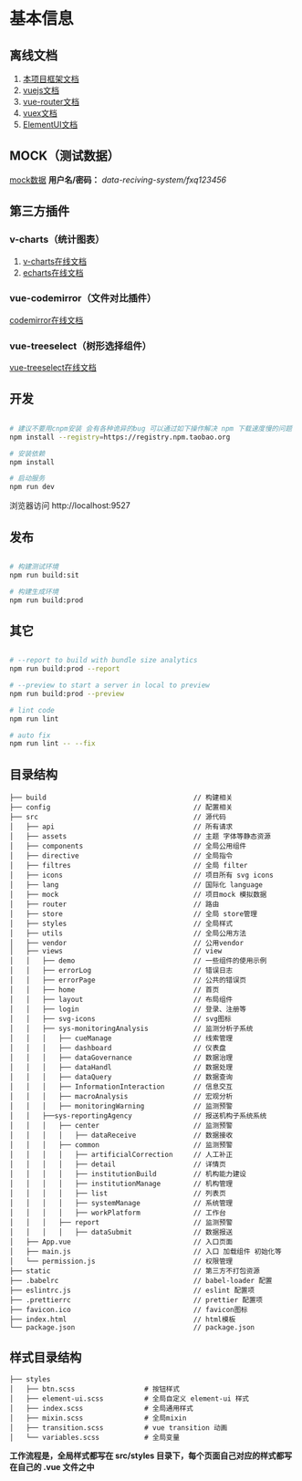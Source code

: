 # 基本信息

## 离线文档
1. [本项目框架文档](http://192.168.1.222:3000)
2. [vuejs文档](http://192.168.1.222:4000)
3. [vue-router文档](http://192.168.1.222:4001)
4. [vuex文档](http://192.168.1.222:4002)
5. [ElementUI文档](http://192.168.1.222:8085)

## MOCK（测试数据）
[mock数据](http://192.168.1.222:7300/) **用户名/密码：** *data-reciving-system/fxq123456*

## 第三方插件

### v-charts（统计图表）
1. [v-charts在线文档](https://elemefe.github.io/v-charts/#/)
2. [echarts在线文档](http://echarts.baidu.com/index.html)

### vue-codemirror（文件对比插件）
[codemirror在线文档](http://codemirror.net/index.html)

### vue-treeselect（树形选择组件）
[vue-treeselect在线文档](https://vue-treeselect.js.org/)


## 开发
```bash

# 建议不要用cnpm安装 会有各种诡异的bug 可以通过如下操作解决 npm 下载速度慢的问题
npm install --registry=https://registry.npm.taobao.org

# 安装依赖
npm install

# 启动服务
npm run dev
```
浏览器访问 http://localhost:9527

## 发布
```bash

# 构建测试环境
npm run build:sit

# 构建生成环境
npm run build:prod
```

## 其它
```bash

# --report to build with bundle size analytics
npm run build:prod --report

# --preview to start a server in local to preview
npm run build:prod --preview

# lint code
npm run lint

# auto fix
npm run lint -- --fix
```

## 目录结构
```
├── build                                    // 构建相关  
├── config                                   // 配置相关
├── src                                      // 源代码
│   ├── api                                  // 所有请求
│   ├── assets                               // 主题 字体等静态资源
│   ├── components                           // 全局公用组件
│   ├── directive                            // 全局指令
│   ├── filtres                              // 全局 filter
│   ├── icons                                // 项目所有 svg icons
│   ├── lang                                 // 国际化 language
│   ├── mock                                 // 项目mock 模拟数据
│   ├── router                               // 路由
│   ├── store                                // 全局 store管理
│   ├── styles                               // 全局样式
│   ├── utils                                // 全局公用方法
│   ├── vendor                               // 公用vendor
│   ├── views                                // view
│   │   ├── demo                             // 一些组件的使用示例
│   │   ├── errorLog                         // 错误日志
│   │   ├── errorPage                        // 公共的错误页
│   │   ├── home                             // 首页
│   │   ├── layout                           // 布局组件
│   │   ├── login                            // 登录、注册等
│   │   ├── svg-icons                        // svg图标
│   │   ├── sys-monitoringAnalysis           // 监测分析子系统
│   │   │   ├── cueManage                    // 线索管理
│   │   │   ├── dashboard                    // 仪表盘
│   │   │   ├── dataGovernance               // 数据治理
│   │   │   ├── dataHandl                    // 数据处理
│   │   │   ├── dataQuery                    // 数据查询
│   │   │   ├── InformationInteraction       // 信息交互
│   │   │   ├── macroAnalysis                // 宏观分析
│   │   │   ├── monitoringWarning            // 监测预警
│   │   ├──sys-reportingAgency               // 报送机构子系统系统
│   │   │   ├── center                       // 监测预警
│   │   │   │   ├── dataReceive              // 数据接收
│   │   │   ├── common                       // 监测预警
│   │   │   │   ├── artificialCorrection     // 人工补正
│   │   │   │   ├── detail                   // 详情页
│   │   │   │   ├── institutionBuild         // 机构能力建设
│   │   │   │   ├── institutionManage        // 机构管理
│   │   │   │   ├── list                     // 列表页
│   │   │   │   ├── systemManage             // 系统管理
│   │   │   │   ├── workPlatform             // 工作台
│   │   │   ├── report                       // 监测预警
│   │   │   │   ├── dataSubmit               // 数据报送
│   ├── App.vue                              // 入口页面
│   ├── main.js                              // 入口 加载组件 初始化等
│   └── permission.js                        // 权限管理
├── static                                   // 第三方不打包资源
├── .babelrc                                 // babel-loader 配置
├── eslintrc.js                              // eslint 配置项
├── .prettierrc                              // prettier 配置项
├── favicon.ico                              // favicon图标
├── index.html                               // html模板
└── package.json                             // package.json
```

## 样式目录结构

```
├── styles
│   ├── btn.scss                 # 按钮样式
│   ├── element-ui.scss          # 全局自定义 element-ui 样式
│   ├── index.scss               # 全局通用样式
│   ├── mixin.scss               # 全局mixin
│   ├── transition.scss          # vue transition 动画
│   └── variables.scss           # 全局变量
```

**工作流程是，全局样式都写在 src/styles 目录下，每个页面自己对应的样式都写在自己的 .vue 文件之中**





